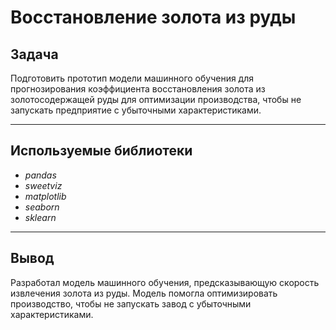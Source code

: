 # Восстановление золота из руды

## Задача
Подготовить прототип модели машинного обучения для прогнозирования коэффициента восстановления золота из золотосодержащей руды для оптимизации производства, чтобы не запускать предприятие с убыточными характеристиками.

---
## Используемые библиотеки
- *pandas*
- *sweetviz*
- *matplotlib*
- *seaborn*
- *sklearn*

---
## Вывод

Разработал модель машинного обучения, предсказывающую скорость извлечения золота из руды. Модель помогла оптимизировать производство, чтобы не запускать завод с убыточными характеристиками.
